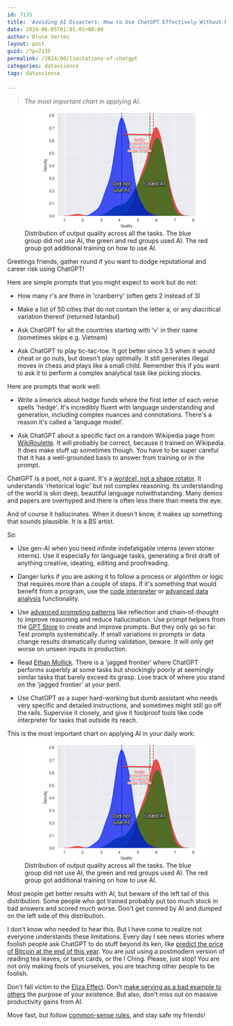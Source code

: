 ```yaml
---
id: 7135
title: 'Avoiding AI Disasters: How to Use ChatGPT Effectively Without Risking Your Reputation or Career'
date: 2024-06-05T01:01:01+00:00
author: Druce Vertes
layout: post
guid: /?p=7135
permalink: /2024/06/limitations-of-chatgpt
categories: datascience
tags: datascience

---
```

>*The most important chart in applying AI.*

<figure>
  <img
  src="/assets/2024/mollick-curve.png"
  alt="Distribution of output scores on a consulting task, with and without AI.">
  <figcaption>Distribution of output quality across all the tasks. The blue group did not use AI, the green and red groups used AI. The red group got additional training on how to use AI.</figcaption>
</figure>

<!--more-->

Greetings friends, gather round if you want to dodge reputational and career risk using ChatGPT!

Here are simple prompts that you might expect to work but do not:

- How many r's are there in 'cranberry' (often gets 2 instead of 3)

- Make a list of 50 cities that do not contain the letter a, or any diacritical variation thereof (returned Istanbul)

- Ask ChatGPT for all the countries starting with 'v' in their name (sometimes skips e.g. Vietnam)

- Ask ChatGPT to play tic-tac-toe. It got better since 3.5 when it would cheat or go nuts, but doesn't play optimally. It still generates illegal moves in chess and plays like a small child. Remember this if you want to ask it to perform a complex analytical task like picking stocks.

Here are prompts that work well:

- Write a limerick about hedge funds where the first letter of each verse spells 'hedge'. It's incredibly fluent with language understanding and generation, including complex nuances and connotations. There's a reason it's called a 'language model'.

- Ask ChatGPT about a specific fact on a random Wikipedia page from [WikiRoulette](https://wikiroulette.co/). It will probably be correct, because it trained on Wikipedia. It does make stuff up sometimes though. You have to be super careful that it has a well-grounded basis to answer from training or in the prompt.

ChatGPT is a poet, not a quant. It's a [wordcel, not a shape rotator](https://www.vice.com/en/article/pkpqzb/ok-wtf-are-wordcels-and-shape-rotators). It understands 'rhetorical logic' but not complex reasoning. Its understanding of the world is skin deep, beautiful language notwithstanding. Many demos and papers are overhyped and there is often less there than meets the eye. 

And of course it hallucinates. When it doesn't know, it makes up something that sounds plausible. It is a BS artist. 

So:

- Use gen-AI when you need infinite indefatigable interns (even stoner interns). Use it especially for language tasks, generating a first draft of anything creative, ideating, editing and proofreading.

- Danger lurks if you are asking it to follow a process or algorithm or logic that requires more than a couple of steps. If it's something that would benefit from a program, use the [code interpreter](https://www.zdnet.com/article/how-to-use-chatgpt-to-write-code/) or [advanced data analysis](https://www.zdnet.com/article/how-to-use-chatgpt-to-make-charts-and-tables-with-advanced-data-analysis/) functionality.

- Use [advanced prompting patterns](https://druce.ai/2024/01/prompting) like reflection and chain-of-thought to improve reasoning and reduce hallucination. Use prompt helpers from the [GPT Store](https://gptstore.ai/gpts?q=prompt) to create and improve prompts. But they only go so far. Test prompts systematically. If small variations in prompts or data change results dramatically during validation, beware. It will only get worse on unseen inputs in production.

- Read [Ethan Mollick](https://www.oneusefulthing.org/p/centaurs-and-cyborgs-on-the-jagged). There is a 'jagged frontier' where ChatGPT performs superbly at some tasks but shockingly poorly at seemingly similar tasks that barely exceed its grasp.  Lose track of where you stand on the 'jagged frontier' at your peril. 

- Use ChatGPT as a super hard-working but dumb assistant who needs very specific and detailed instructions, and sometimes might still go off the rails. Supervise it closely, and give it foolproof tools like code interpreter for tasks that outside its reach. 

This is the most important chart on applying AI in your daily work:

<figure>
  <img
  src="/assets/2024/mollick-curve.png"
  alt="Distribution of output scores on a consulting task, with and without AI.">
  <figcaption>Distribution of output quality across all the tasks. The blue group did not use AI, the green and red groups used AI. The red group got additional training on how to use AI.</figcaption>
</figure>

Most people get better results with AI, but beware of the left tail of this distribution. Some people who got trained probably put too much stock in bad answers and scored much worse. Don't get conned by AI and dumped on the left side of this distribution.

I don't know who needed to hear this. But I have come to realize not everyone understands these limitations. Every day I see news stories where foolish people ask ChatGPT to do stuff beyond its ken, like [predict the price of Bitcoin at the end of this year](https://finbold.com/ai-sets-xrp-price-for-june-30-2024/). You are just using a postmodern version of reading tea leaves, or tarot cards, or the I Ching. Please, just stop! You are not only making fools of yourselves, you are teaching other people to be foolish.

Don't fall victim to the [Eliza Effect](https://en.wikipedia.org/wiki/ELIZA_effect). Don't [make serving as a bad example to others](https://www.npr.org/2023/12/30/1222273745/michael-cohen-ai-fake-legal-cases) the purpose of your existence. But also, don't miss out on massive productivity gains from AI. 

Move fast, but follow [common-sense rules](https://www.forbes.com/sites/peterhigh/2024/05/07/ethan-mollick-on-the-four-rules-of-co-intelligence-with-ai/?sh=600ff1a63004), and stay safe my friends!

